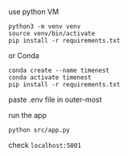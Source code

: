 use python VM
```
python3 -m venv venv
source venv/bin/activate
pip install -r requirements.txt
```

or Conda
```
conda create --name timenest
conda activate timenest
pip install -r requirements.txt
```


paste .env file in outer-most

run the app 
```
python src/app.py
```
check `localhost:5001`
